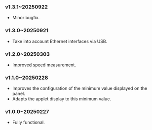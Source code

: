 ### v1.3.1~20250922
  * Minor bugfix.

### v1.3.0~20250921
  * Take into account Ethernet interfaces via USB.

### v1.2.0~20250303
  * Improved speed measurement.

### v1.1.0~20250228
  * Improves the configuration of the minimum value displayed on the panel.
  * Adapts the applet display to this minimum value.

### v1.0.0~20250227
  * Fully functional.
